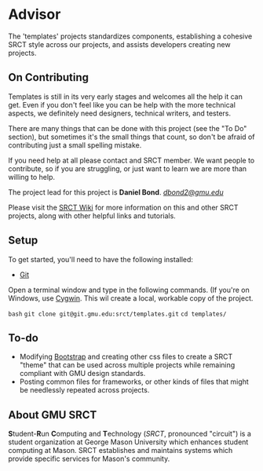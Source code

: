 Advisor
===

The 'templates' projects standardizes components, establishing a cohesive SRCT style across our projects, and assists developers creating new projects.

On Contributing
---

Templates is still in its very early stages and welcomes all the help it can get. Even if you don't feel like you can be help with the more technical aspects, we definitely need designers, technical writers, and testers.

There are many things that can be done with this project (see the "To Do" section), but sometimes it's the small things that count, so don't be afraid of contributing just a small spelling mistake.

If you need help at all please contact and SRCT member. We want people to contribute, so if you are struggling, or just want to learn we are more than willing to help.

The project lead for this project is **Daniel Bond**. *dbond2@gmu.edu*

Please visit the [SRCT Wiki](http://wiki.srct.gmu.edu/) for more information on this and other SRCT projects, along with other helpful links and tutorials.

Setup
---

To get started, you'll need to have the following installed:
* [Git](http://git-scm.com/book/en/Getting-Started-Installing-Git)

Open a terminal window and type in the following commands. (If you're on Windows, use [Cygwin](http://cygwin.com/). This wil create a local, workable copy of the project.

``bash``
``git clone git@git.gmu.edu:srct/templates.git``
``cd templates/``


To-do
---

* Modifying [Bootstrap](http://getbootstrap.com/) and creating other css files to create a SRCT "theme" that can be used across multiple projects while remaining compliant with GMU design standards.
* Posting common files for frameworks, or other kinds of files that might be needlessly repeated across projects.

About GMU SRCT
---

**S**tudent-**R**un **C**omputing and **T**echnology (*SRCT*, pronounced "circuit") is a student organization at George Mason University which enhances student computing at Mason. SRCT establishes and maintains systems which provide specific services for Mason's community.
